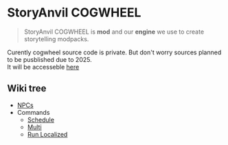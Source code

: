 <fromDevsToDevs></fromDevsToDevs>

# StoryAnvil COGWHEEL

> StoryAnvil COGWHEEL is **mod** and our **engine** we use to create storytelling modpacks.

<div class="alert warn">
  <p>
    Curently cogwheel source code is private. But don't worry sources planned to be pusblished due to 2025.
    <br>
    It will be accesseble <a href="https://github.com/StoryAnvil/Cogwheel">here</a>
  </p>
</div>

## Wiki tree

- [NPCs](https://storyanvil.github.io/page?wiki=projects/cogwheel/NPCs)
- Commands
  - [Schedule](https://storyanvil.github.io/page?wiki=projects/cogwheel/schedule)
  - [Multi](https://storyanvil.github.io/page?wiki=projects/cogwheel/multi)
  - [Run Localized](https://storyanvil.github.io/page?wiki=projects/cogwheel/runlocalized)
